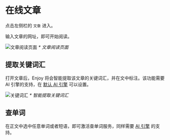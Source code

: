 # 在线文章

点击左侧栏的 `文章` 进入。

输入文章的网址，即可开始阅读。

![文章阅读页面](/snapshots/story-page.png)
_\* 文章阅读页面_

## 提取关键词汇

打开文章后，Enjoy 将会智能提取该文章的关键词汇，并在文中标注。该功能需要 AI 引擎的支持，在 [默认 AI 引擎](./settings.md#默认-ai-引擎) 可以设置。

![关键词汇](/snapshots/story-key-vocabulary.png)
_\* 智能提取关键词汇_

## 查单词

在正文中选中任意单词或者短语，即可激活查单词服务，同样需要 [AI 引擎](./settings.md#默认-ai-引擎) 的支持。
